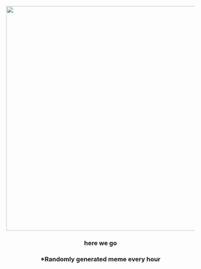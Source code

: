 <p align="center">
        <img src="https://i.redd.it/sl1d6nxph0k91.gif" width="600" height="600">
        </p>
        <h3 align="center">here we go</h3>
        <h3 align="center">*Randomly generated meme every hour</h3>
    